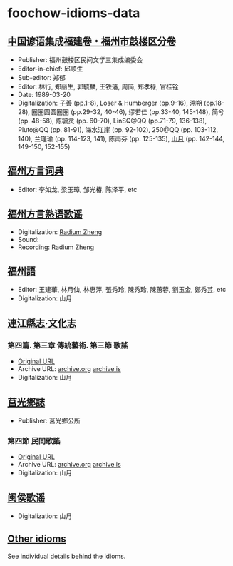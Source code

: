 # foochow-idioms-data

## [中国谚语集成福建卷・福州市鼓楼区分卷](https://github.com/MindongLab/foochow-idioms-data/blob/master/中国谚语集成福建卷・福州市鼓楼区分卷.csv)
- Publisher: 福州鼓楼区民间文学三集成编委会
- Editor-in-chief: 邱顺生
- Sub-editor: 郑郁
- Editor: 林行, 郑丽生, 郭毓麟, 王铁藩, 周简, 郑孝禄, 官桂铨
- Date: 1989-03-20
- Digitalization: [子善](https://github.com/DDFShanyu) (pp.1-8), Loser & Humberger (pp.9-16), 溯朔 (pp.18-28), 圈圈圆圆圈圈 (pp.29-32, 40-46), 缪若佳 (pp.33-40, 145-148), 简兮 (pp. 48-58), 陈毓灵 (pp. 60-70), LinSQ@QQ (pp.71-79, 136-138), Pluto@QQ (pp. 81-91), 海水江崖 (pp. 92-102), 250@QQ (pp. 103-112, 140), 兰瑾瑜 (pp. 114-123, 141), 陈雨芬 (pp. 125-135), [山月](https://github.com/Guanchishan) (pp. 142-144, 149-150, 152-155)

## [福州方言词典](https://github.com/MindongLab/foochow-idioms-data/blob/master/福州方言词典.%201994.tsv)
- Editor: 李如龙, 梁玉璋, 邹光椿, 陈泽平, etc

## [福州方言熟语歌谣](https://github.com/MindongLab/foochow-idioms-data/blob/master/福州方言熟语歌谣.csv)
- Digitalization: [Radium Zheng](https://github.com/ztl8702)
- Sound: 
- Recording: Radium Zheng

## [福州語](https://github.com/MindongLab/foochow-idioms-data/blob/master/福州語.tsv)
- Editor: 王建華, 林月仙, 林惠萍, 張秀玲, 陳秀玲, 陳蕙蓉, 劉玉金, 鄭秀芸, etc
- Digitalization: 山月

## [連江縣志·文化志](https://github.com/MindongLab/foochow-idioms-data/blob/master/連江縣志·文化志.tsv)
### 第四篇. 第三章 傳統藝術. 第三節 歌謠
- [Original URL](http://board.matsu.idv.tw/board_view.php?board=141&pid=69806&link=69806&start=14)
- Archive URL: [archive.org](https://web.archive.org/web/20200213114651/http://board.matsu.idv.tw/board_view.php?board=141&pid=69806&link=69806&start=14) [archive.is](http://archive.ph/wip/VrikW)
- Digitalization: 山月

## [莒光鄉誌](https://github.com/MindongLab/foochow-idioms-data/blob/master/莒光鄉誌.tsv)
- Publisher: 莒光鄉公所
### 第四節 民間歌謠
- [Original URL](http://board.matsu.idv.tw/board_view.php?board=50&pid=23668&link=23668&start=154)
- Archive URL: [archive.org](https://web.archive.org/web/20200213115451/http://board.matsu.idv.tw/board_view.php?board=50&pid=23668&link=23668&start=154) [archive.is](http://archive.ph/wip/qRCtn)
- Digitalization: 山月

## [闽侯歌谣](https://github.com/MindongLab/foochow-idioms-data/blob/master/闽侯歌谣.csv)
- Digitalization: 山月

## [Other idioms](https://github.com/MindongLab/foochow-idioms-data/blob/master/other%20idioms.tsv)
See individual details behind the idioms.

